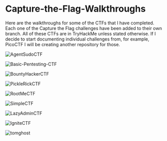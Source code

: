 # Capture-the-Flag-Walkthroughs
Here are the walkthroughs for some of the CTFs that I have completed.
Each one of the Capture the Flag challenges have been added to their own branch.
All of these CTFs are in TryHackMe unless stated otherwise. If I decide to start documenting individual challenges from, for example, PicoCTF I will be creating another repository for those.

![AgentSudoCTF](https://github.com/bryceburrow/Capture-the-Flag-Walkthroughs/tree/AgentSudoCTF)

![Basic-Pentesting-CTF](https://github.com/bryceburrow/Capture-the-Flag-Walkthroughs/tree/Basic-Pentesting-CTF)

![BountyHackerCTF](https://github.com/bryceburrow/Capture-the-Flag-Walkthroughs/tree/BountyHackerCTF)

![PickleRickCTF](https://github.com/bryceburrow/Capture-the-Flag-Walkthroughs/tree/PickleRickCTF)

![RootMeCTF](https://github.com/bryceburrow/Capture-the-Flag-Walkthroughs/tree/RootMeCTF)

![SimpleCTF](https://github.com/bryceburrow/Capture-the-Flag-Walkthroughs/tree/SimpleCTF)

![LazyAdminCTF](https://github.com/bryceburrow/Capture-the-Flag-Walkthroughs/tree/LazyAdminCTF)

![IgniteCTF](https://github.com/bryceburrow/Capture-the-Flag-Walkthroughs/tree/IgniteCTF)

![tomghost](https://github.com/bryceburrow/Capture-the-Flag-Walkthroughs/tree/tomghostCTF)
